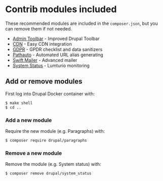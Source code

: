 # Contrib modules included

These recommended modules are included in the `composer.json`, but you can remove them if not needed.

- [Admin Toolbar](https://www.drupal.org/project/admin_toolbar) - Improved Drupal Toolbar
- [CDN](https://www.drupal.org/project/cdn) - Easy CDN integration
- [GDPR](https://www.drupal.org/project/gdpr) - GPDR checklist and data sanitizers
- [Pathauto](https://www.drupal.org/project/pathauto) - Automated URL alias generating
- [Swift Mailer](https://www.drupal.org/project/swiftmailer) - Advanced mailer
- [System Status](https://www.drupal.org/project/system_status) - Lumturio monitoring

## Add or remove modules

First log into Drupal Docker container with:

```
$ make shell
$ cd ..
```

### Add a new module

Require the new module (e.g. Paragraphs) with:

```
$ composer require drupal/paragraphs
```

### Remove a new module

Remove the module (e.g. System status) with:

```
$ composer remove drupal/system_status
```
